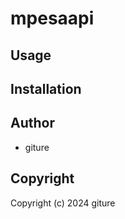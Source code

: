 # mpesaapi



## Usage

## Installation

## Author

* giture

## Copyright

Copyright (c) 2024 giture


